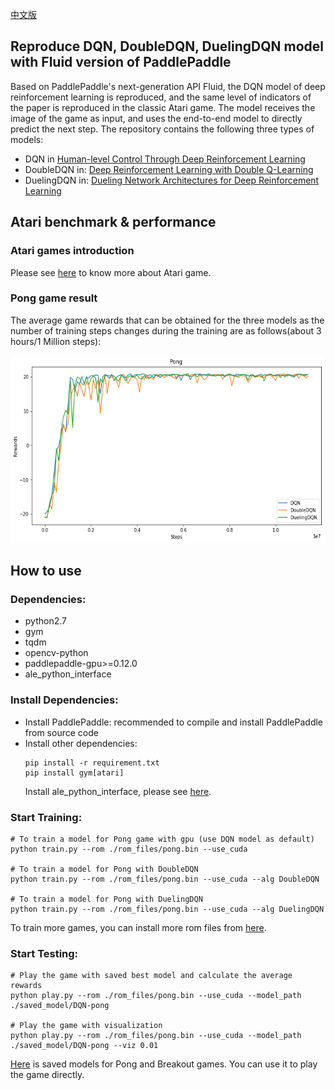 [中文版](README_cn.md)

## Reproduce DQN, DoubleDQN, DuelingDQN model with Fluid version of PaddlePaddle
Based on PaddlePaddle's next-generation API Fluid, the DQN model of deep reinforcement learning is reproduced, and the same level of indicators of the paper is reproduced in the classic Atari game. The model receives the image of the game as input, and uses the end-to-end model to directly predict the next step. The repository contains the following three types of models:
+ DQN in
[Human-level Control Through Deep Reinforcement Learning](http://www.nature.com/nature/journal/v518/n7540/full/nature14236.html)
+ DoubleDQN in:
[Deep Reinforcement Learning with Double Q-Learning](https://www.aaai.org/ocs/index.php/AAAI/AAAI16/paper/viewPaper/12389)
+ DuelingDQN in:
[Dueling Network Architectures for Deep Reinforcement Learning](http://proceedings.mlr.press/v48/wangf16.html)

## Atari benchmark & performance

### Atari games introduction

Please see [here](https://gym.openai.com/envs/#atari) to know more about Atari game.

### Pong game result

The average game rewards that can be obtained for the three models as the number of training steps changes during the training are as follows(about 3 hours/1 Million steps):

<div align="center">
<img src="assets/dqn.png" width="600" height="300" alt="DQN result"></img>
</div>

## How to use
### Dependencies:
+ python2.7
+ gym
+ tqdm
+ opencv-python
+ paddlepaddle-gpu>=0.12.0
+ ale_python_interface

### Install Dependencies:
+ Install PaddlePaddle:
    recommended to compile and install PaddlePaddle from source code
+ Install other dependencies:
    ```
    pip install -r requirement.txt
    pip install gym[atari]
    ```
    Install ale_python_interface, please see [here](https://github.com/mgbellemare/Arcade-Learning-Environment).

### Start Training:
```
# To train a model for Pong game with gpu (use DQN model as default)
python train.py --rom ./rom_files/pong.bin --use_cuda

# To train a model for Pong with DoubleDQN
python train.py --rom ./rom_files/pong.bin --use_cuda --alg DoubleDQN

# To train a model for Pong with DuelingDQN
python train.py --rom ./rom_files/pong.bin --use_cuda --alg DuelingDQN
```

To train more games, you can install more rom files from [here](https://github.com/openai/atari-py/tree/master/atari_py/atari_roms).

### Start Testing:
```
# Play the game with saved best model and calculate the average rewards
python play.py --rom ./rom_files/pong.bin --use_cuda --model_path ./saved_model/DQN-pong

# Play the game with visualization
python play.py --rom ./rom_files/pong.bin --use_cuda --model_path ./saved_model/DQN-pong --viz 0.01
```
[Here](https://pan.baidu.com/s/1gIsbNw5V7tMeb74ojx-TMA) is saved models for Pong and Breakout games. You can use it to play the game directly.
